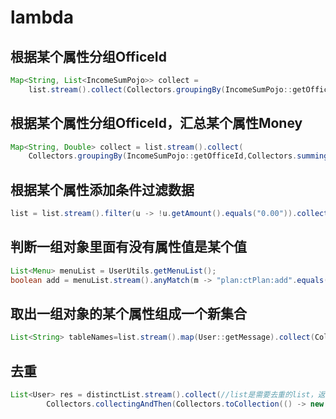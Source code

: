 # lambda

## 根据某个属性分组OfficeId

```java
Map<String, List<IncomeSumPojo>> collect =
    list.stream().collect(Collectors.groupingBy(IncomeSumPojo::getOfficeId));
```

## 根据某个属性分组OfficeId，汇总某个属性Money

```java
Map<String, Double> collect = list.stream().collect(
    Collectors.groupingBy(IncomeSumPojo::getOfficeId,Collectors.summingDouble(IncomeSumPojo::getMoney)));
```

## 根据某个属性添加条件过滤数据

```java
list = list.stream().filter(u -> !u.getAmount().equals("0.00")).collect(Collectors.toList());
```

## 判断一组对象里面有没有属性值是某个值

```java
List<Menu> menuList = UserUtils.getMenuList();
boolean add = menuList.stream().anyMatch(m -> "plan:ctPlan:add".equals(m.getPermission()));
```

## 取出一组对象的某个属性组成一个新集合

```java
List<String> tableNames=list.stream().map(User::getMessage).collect(Collectors.toList());
```

## 去重

```java
List<User> res = distinctList.stream().collect(//list是需要去重的list，返回值是去重后的list
        Collectors.collectingAndThen(Collectors.toCollection(() -> new TreeSet<>(Comparator.comparing(o -> o.getId()))), ArrayList::new));
```